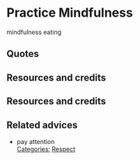 # Practice Mindfulness
mindfulness eating
## Quotes

## Resources and credits

## Resources and credits

## Related advices

- pay attention
<br/>[Categories:](../Categories/index.md) [Respect](../Categories/Respect.md)